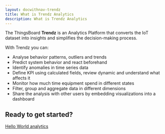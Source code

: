 ```yaml
---
layout: docwithnav-trendz
title: What is Trendz Analytics
description: What is Trendz Analytics
---
```

The ThingsBoard **Trendz** is an Analytics Platform that converts the IoT dataset into insights and simplifies the decision-making process.

With Trendz you can:
- Analyse behavior patterns, outliers and trends
- Predict system behavior and react beforehand
- Identify anomalies in time series data
- Define KPI using calculated fields, review dynamic and understand what affects it
- Monitor how much time equipment spend in different states
- Filter, group and aggregate data in different dimensions
- Share the analysis with other users by embedding visualizations into a dashboard

## Ready to get started?

<p><a href="/docs/trendz/getting-started/" class="button">Hello World analytics</a></p>

